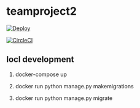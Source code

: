 # teamproject2

[![Deploy](https://www.herokucdn.com/deploy/button.svg)](https://heroku.com/deploy)

[![CircleCI](https://circleci.com/gh/FlyingUZI/teamproject2/tree/master.svg?style=svg)](https://circleci.com/gh/FlyingUZI/teamproject2/tree/master)

## locl development

1. docker-compose up

1. docker run python manage.py makemigrations

1. docker run python manage.py migrate
